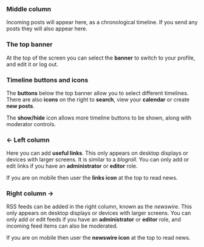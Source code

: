 ### Middle column
Incoming posts will appear here, as a chronological timeline. If you send any posts they will also appear here.

### The top banner
At the top of the screen you can select the **banner** to switch to your profile, and edit it or log out.

### Timeline buttons and icons
The **buttons** below the top banner allow you to select different timelines. There are also **icons** on the right to **search**, view your **calendar** or create **new posts**.

The **show/hide** icon allows more timeline buttons to be shown, along with moderator controls.

### <- Left column
Here you can add **useful links**. This only appears on desktop displays or devices with larger screens. It is similar to a *blogroll*. You can only add or edit links if you have an **administrator** or **editor** role.

If you are on mobile then user the **links icon** at the top to read news.

### Right column ->
RSS feeds can be added in the right column, known as the *newswire*. This only appears on desktop displays or devices with larger screens. You can only add or edit feeds if you have an **administrator** or **editor** role, and incoming feed items can also be moderated.

If you are on mobile then user the **newswire icon** at the top to read news.
